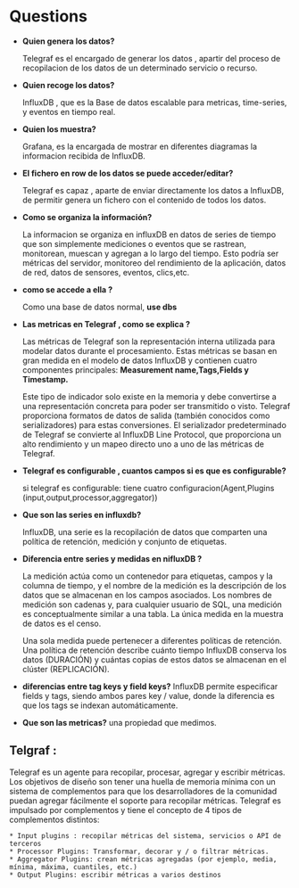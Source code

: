 # Questions

- **Quien genera los datos?**

	Telegraf es el encargado de generar los datos , apartir del proceso de recopilacion de los datos de un
	determinado servicio o recurso.

- **Quien recoge los datos?**

	InfluxDB , que es la Base de datos escalable para metricas, time-series, y eventos en tiempo real.

- **Quien los muestra?**

	Grafana, es la encargada de mostrar en diferentes diagramas la informacion recibida de InfluxDB.

- **El fichero en row de los datos se puede acceder/editar?**

	Telegraf es capaz , aparte de enviar directamente los datos a InfluxDB, de permitir
	genera un fichero con el contenido de todos los datos.

- **Como se organiza la información?**

	La informacion se organiza en influxDB en  datos de series 
	de tiempo que son simplemente mediciones o eventos que se rastrean, monitorean, muescan y agregan a lo largo del tiempo.
	Esto podría ser métricas del servidor, monitoreo del rendimiento de la aplicación, datos de red, datos de sensores, eventos, clics,etc.
	
- **como se accede a ella ?**

	Como una base de datos normal, **use dbs**

- **Las metricas en Telegraf , como se explica ?**

	Las métricas de Telegraf son la representación interna utilizada para modelar 
	datos durante el procesamiento. Estas métricas se basan en gran medida en el modelo de datos InfluxDB 
	y contienen cuatro componentes principales: **Measurement name,Tags,Fields y Timestamp.**
	
	
	Este tipo de indicador solo existe en la memoria y debe convertirse a una representación concreta para poder 
	ser transmitido o visto. Telegraf proporciona formatos de datos de salida (también conocidos como serializadores) 
	para estas conversiones. El serializador predeterminado de Telegraf se convierte al InfluxDB Line Protocol, 
	que proporciona un alto rendimiento y un mapeo directo uno a uno de las métricas de Telegraf.

- **Telegraf es configurable , cuantos campos si es que es configurable?**

	si telegraf es configurable: tiene cuatro configuracion(Agent,Plugins (input,output,processor,aggregator))

- **Que son las series en influxdb?**

	InfluxDB, una serie es la recopilación de datos que comparten una política de retención, medición y conjunto de etiquetas. 

- **Diferencia entre series y medidas en nifluxDB ?**

	La medición actúa como un contenedor para etiquetas, campos y la columna de tiempo, y el nombre de la medición es la descripción 
	de los datos que se almacenan en los campos asociados. Los nombres de medición son cadenas y, para cualquier usuario de SQL, una 
	medición es conceptualmente similar a una tabla. La única medida en la muestra de datos es el censo. 

	Una sola medida puede pertenecer a diferentes políticas de retención. 
	Una política de retención describe cuánto tiempo InfluxDB conserva los datos (DURACIÓN) y cuántas copias de estos datos se almacenan en el clúster (REPLICACIÓN).

- **diferencias entre tag keys y field keys?**
	InfluxDB permite especificar fields y tags, siendo ambos pares key / value, donde la diferencia es que los tags se indexan automáticamente.

- **Que son las metricas?**
	una propiedad que medimos.



## Telgraf :


Telegraf es un agente para recopilar, procesar, agregar y escribir métricas.
Los objetivos de diseño son tener una huella de memoria mínima con un sistema de 
complementos para que los desarrolladores de la comunidad puedan agregar fácilmente el soporte para recopilar métricas.
Telegraf es impulsado por complementos y tiene el concepto de 4 tipos de complementos distintos:
	
	* Input plugins : recopilar métricas del sistema, servicios o API de terceros
	* Processor Plugins: Transformar, decorar y / o filtrar métricas.
	* Aggregator Plugins: crean métricas agregadas (por ejemplo, media, mínima, máxima, cuantiles, etc.)
	* Output Plugins: escribir métricas a varios destinos
	




